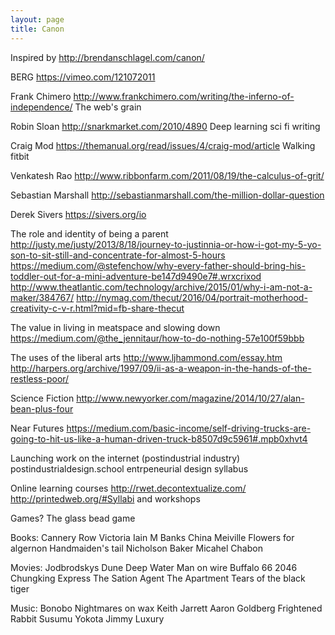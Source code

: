```yaml
---
layout: page
title: Canon
---
```


Inspired by http://brendanschlagel.com/canon/

BERG
https://vimeo.com/121072011


Frank Chimero
http://www.frankchimero.com/writing/the-inferno-of-independence/
The web's grain

Robin Sloan
http://snarkmarket.com/2010/4890
Deep learning sci fi writing

Craig Mod
https://themanual.org/read/issues/4/craig-mod/article
Walking fitbit

Venkatesh Rao
http://www.ribbonfarm.com/2011/08/19/the-calculus-of-grit/

Sebastian Marshall
http://sebastianmarshall.com/the-million-dollar-question

Derek Sivers
https://sivers.org/io

The role and identity of being a parent
http://justy.me/justy/2013/8/18/journey-to-justinnia-or-how-i-got-my-5-yo-son-to-sit-still-and-concentrate-for-almost-5-hours
https://medium.com/@stefenchow/why-every-father-should-bring-his-toddler-out-for-a-mini-adventure-be147d9490e7#.wrxcrixod
http://www.theatlantic.com/technology/archive/2015/01/why-i-am-not-a-maker/384767/
http://nymag.com/thecut/2016/04/portrait-motherhood-creativity-c-v-r.html?mid=fb-share-thecut

The value in living in meatspace and slowing down
https://medium.com/@the_jennitaur/how-to-do-nothing-57e100f59bbb

The uses of the liberal arts
http://www.ljhammond.com/essay.htm
http://harpers.org/archive/1997/09/ii-as-a-weapon-in-the-hands-of-the-restless-poor/

Science Fiction
http://www.newyorker.com/magazine/2014/10/27/alan-bean-plus-four

Near Futures
https://medium.com/basic-income/self-driving-trucks-are-going-to-hit-us-like-a-human-driven-truck-b8507d9c5961#.mpb0xhvt4

Launching work on the internet (postindustrial industry)
postindustrialdesign.school
entrpeneurial design syllabus

Online learning courses
http://rwet.decontextualize.com/
http://printedweb.org/#Syllabi and workshops

Games?
The glass bead game

Books:
Cannery Row
Victoria
Iain M Banks
China Meiville
Flowers for algernon
Handmaiden's tail
Nicholson Baker
Micahel Chabon


Movies:
Jodbrodskys Dune
Deep Water
Man on wire
Buffalo 66
2046
Chungking Express
The Sation Agent
The Apartment
Tears of the black tiger

Music:
Bonobo
Nightmares on wax
Keith Jarrett
Aaron Goldberg
Frightened Rabbit
Susumu Yokota
Jimmy Luxury


